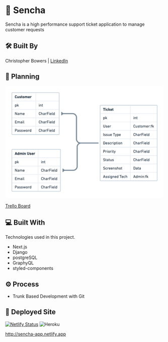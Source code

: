 # 🌱 Sencha

Sencha is a high performance support ticket application to manage customer requests


## 🛠 Built By

Christopher Bowers | [LinkedIn](https://linkedin.com/in/christopher-bowers-dev)


## 📝 Planning

![ERD](https://raw.githubusercontent.com/christopherbowers/sencha/main/assets/ERD.png "Sencha Entity Relationship Diagram")

[Trello Board](https://trello.com/b/1aJVGozb/sencha "Sencha Trello Board")


## 💻 Built With

Technologies used in this project.

- Next.js
- Django
- postgreSQL
- GraphyQL
- styled-components


## ⚙️ Process

- Trunk Based Development with Git


## 🚀 Deployed Site

[![Netlify Status](https://api.netlify.com/api/v1/badges/be9b96c4-ebdd-46eb-973b-9eaef57a4e76/deploy-status)](https://app.netlify.com/sites/sencha-app/deploys) ![Heroku](https://pyheroku-badge.herokuapp.com/?app=drby-app)

<http://sencha-app.netlify.app>
